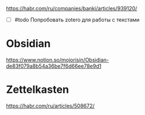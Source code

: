 https://habr.com/ru/companies/banki/articles/939120/
- [ ] #todo Попробовать zotero для работы с текстами 

# Obsidian
https://www.notion.so/mojorisin/Obsidian-de83f079a8b54a36be7f6d66ee78e9d1

# Zettelkasten
https://habr.com/ru/articles/508672/

